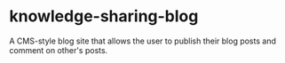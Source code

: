 # knowledge-sharing-blog
A CMS-style blog site that allows the user to publish their blog posts and comment on other's posts.
